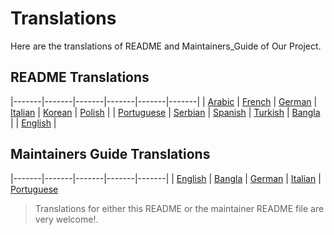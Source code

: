 # Translations

Here are the translations of README and Maintainers_Guide of Our Project.

## README Translations

|-------|-------|-------|-------|-------|-------|
| [Arabic](README/ARABIC.md) | [French](README/FRENCH.md) | [German](README/German.md) | [Italian](README/ITALIAN.md) | [Korean](README/KOREAN.md) | [Polish](README/POLISH.md) |
| [Portuguese](README/PORTUGUESE.md) | [Serbian](README/SERBIAN.md) | [Spanish](README/SPANISH.md) | [Turkish](README/TURKISH.md) | [Bangla](README/BANGLA.md) |
| [English](../README.md) |

## Maintainers Guide Translations

|-------|-------|-------|-------|-------|
| [English](../maintainer_guide.md) | [Bangla](maintainer_guide/maintainer_guide_bangla.md) | [German](maintainer_guide/maintainer_guide_german.md) | [Italian](maintainer_guide/maintainer_guide_italian.md) | [Portuguese](maintainer_guide/maintainer_guide_portuguese.md)

> Translations for either this README or the maintainer README file are very welcome!.
